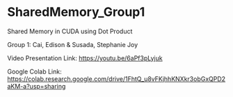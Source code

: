 # SharedMemory_Group1
Shared Memory in CUDA using Dot Product

Group 1: 
  Cai, Edison & Susada, Stephanie Joy
   
Video Presentation Link: https://youtu.be/6aPf3pLyjuk

Google Colab Link: https://colab.research.google.com/drive/1FhtQ_u8vFKjhhKNXkr3obGxQPD2aKM-a?usp=sharing


